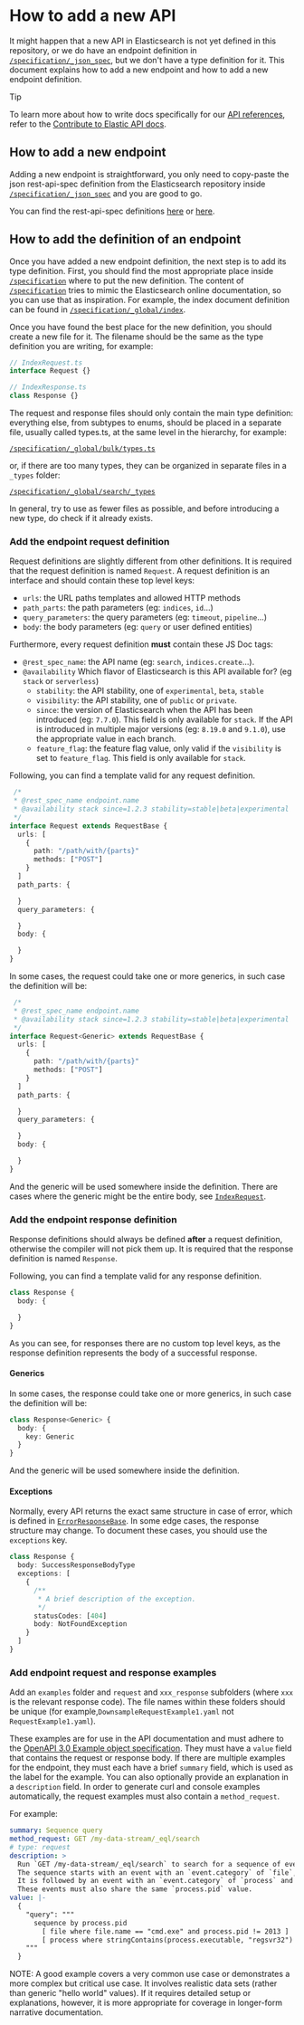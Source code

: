 # How to add a new API

It might happen that a new API in Elasticsearch is not yet defined
in this repository, or we do have an endpoint definition in [`/specification/_json_spec`](../specification/_json_spec),
but we don't have a type definition for it.
This document explains how to add a new endpoint and how to add a new endpoint definition.

> [!TIP]
> To learn more about how to write docs specifically for our [API references](https://www.elastic.co/docs/api/), refer to the [Contribute to Elastic API docs](https://www.elastic.co/docs/extend/contribute/api-docs/).

## How to add a new endpoint

Adding a new endpoint is straightforward, you only need to copy-paste the json rest-api-spec definition
from the Elasticsearch repository inside [`/specification/_json_spec`](../specification/_json_spec)
and you are good to go.

You can find the rest-api-spec definitions [here](https://github.com/elastic/elasticsearch/tree/7.x/rest-api-spec/src/main/resources/rest-api-spec/api)
or [here](https://github.com/elastic/elasticsearch/tree/7.x/x-pack/plugin/src/test/resources/rest-api-spec/api).

## How to add the definition of an endpoint

Once you have added a new endpoint definition, the next step is to add its type definition.
First, you should find the most appropriate place inside [`/specification`](../specification)
where to put the new definition. The content of [`/specification`](../specification)
tries to mimic the Elasticsearch online documentation, so you can use that as inspiration.
For example, the index document definition can be found in [`/specification/_global/index`](../specification/_global/index).

Once you have found the best place for the new definition, you should create a new file for it.
The filename should be the same as the type definition you are writing, for example:

```ts
// IndexRequest.ts
interface Request {}
```

```ts
// IndexResponse.ts
class Response {}
```

The request and response files should only contain the main type definition: everything else, from subtypes to enums, should
be placed in a separate file, usually called types.ts, at the same level in the hierarchy, for example:

[`/specification/_global/bulk/types.ts`](../specification/_global/bulk/types.ts)


or, if there are too many types, they can be organized in separate files in a `_types` folder:

[`/specification/_global/search/_types`](../specification/_global/search/_types)

In general, try to use as fewer files as possible, and before introducing a new type, do check if it already exists.

### Add the endpoint request definition

Request definitions are slightly different from other definitions.
It is required that the request definition is named `Request`.
A request definition is an interface and should contain these top level keys:

- `urls`: the URL paths templates and allowed HTTP methods
- `path_parts`: the path parameters (eg: `indices`, `id`...)
- `query_parameters`: the query parameters (eg: `timeout`, `pipeline`...)
- `body`: the body parameters (eg: `query` or user defined entities)

Furthermore, every request definition **must** contain these JS Doc tags:

- `@rest_spec_name`: the API name (eg: `search`, `indices.create`...).
- `@availability` Which flavor of Elasticsearch is this API available for? (eg `stack` or `serverless`)
  - `stability`: the API stability, one of `experimental`, `beta`, `stable`
  - `visibility`: the API stability, one of `public` or `private`.
  - `since`: the version of Elasticsearch when the API has been introduced (eg: `7.7.0`).
    This field is only available for `stack`. If the API is introduced in multiple major versions (eg: `8.19.0` and `9.1.0`), use the appropriate value in each branch.
  - `feature_flag`: the feature flag value, only valid if the `visibility` is set to `feature_flag`.
    This field is only available for `stack`.

Following, you can find a template valid for any request definition.

```ts
 /*
 * @rest_spec_name endpoint.name
 * @availability stack since=1.2.3 stability=stable|beta|experimental
 */
interface Request extends RequestBase {
  urls: [
    {
      path: "/path/with/{parts}"
      methods: ["POST"]
    }
  ]
  path_parts: {

  }
  query_parameters: {

  }
  body: {

  }
}
```

In some cases, the request could take one or more generics, in such case the definition will be:
```ts
 /*
 * @rest_spec_name endpoint.name
 * @availability stack since=1.2.3 stability=stable|beta|experimental
 */
interface Request<Generic> extends RequestBase {
  urls: [
    {
      path: "/path/with/{parts}"
      methods: ["POST"]
    }
  ]
  path_parts: {

  }
  query_parameters: {

  }
  body: {

  }
}
```
And the generic will be used somewhere inside the definition.
There are cases where the generic might be the entire body, see [`IndexRequest`](../specification/_global/index/IndexRequest.ts).

### Add the endpoint response definition

Response definitions should always be defined **after** a request definition,
otherwise the compiler will not pick them up. It is required that the response
definition is named `Response`.

Following, you can find a template valid for any response definition.

```ts
class Response {
  body: {

  }
}
```

As you can see, for responses there are no custom top level keys, as the
response definition represents the body of a successful response.

#### Generics

In some cases, the response could take one or more generics, in such case the definition will be:

```ts
class Response<Generic> {
  body: {
    key: Generic
  }
}
```

And the generic will be used somewhere inside the definition.

#### Exceptions

Normally, every API returns the exact same structure in case of error, which is defined
in [`ErrorResponseBase`](https://github.com/elastic/elasticsearch-specification/blob/main/specification/_types/Base.ts#L66-L75).
In some edge cases, the response structure may change. To document these cases, you should use the `exceptions` key.

```ts
class Response {
  body: SuccessResponseBodyType
  exceptions: [
    {
      /**
       * A brief description of the exception.
       */
      statusCodes: [404]
      body: NotFoundException
    }
  ]
}
```

### Add endpoint request and response examples

Add an `examples` folder and `request` and `xxx_response` subfolders (where `xxx` is the relevant response code). The file names within these folders should be unique (for example,`DownsampleRequestExample1.yaml` not `RequestExample1.yaml`).

These examples are for use in the API documentation and must adhere to the [OpenAPI 3.0 Example object specification](https://spec.openapis.org/oas/v3.0.3#example-object). They must have a `value` field that contains the request or response body.
If there are multiple examples for the endpoint, they must each have a brief `summary` field, which is used as the label for the example. You can also optionally provide an explanation in a `description` field.
In order to generate curl and console examples automatically, the request examples must also contain a `method_request`.

For example:

```yaml
summary: Sequence query
method_request: GET /my-data-stream/_eql/search
# type: request
description: >
  Run `GET /my-data-stream/_eql/search` to search for a sequence of events.
  The sequence starts with an event with an `event.category` of `file`, a `file.name` of `cmd.exe`, and a `process.pid` other than `2013`.
  It is followed by an event with an `event.category` of `process` and a `process.executable` that contains the substring `regsvr32`.
  These events must also share the same `process.pid` value.
value: |-
  {
    "query": """
      sequence by process.pid
        [ file where file.name == "cmd.exe" and process.pid != 2013 ]
        [ process where stringContains(process.executable, "regsvr32") ]
    """
  }
```

NOTE: A good example covers a very common use case or demonstrates a more complex but critical use case.
It involves realistic data sets (rather than generic "hello world" values).
If it requires detailed setup or explanations, however, it is more appropriate for coverage in longer-form narrative documentation.
